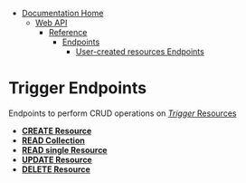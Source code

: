 * [Documentation Home](../../../../../README.md)  
  * [Web API](../../../../index.md)  
    * [Reference](../../../index.md)
        * [Endpoints](../../index.md)
          * [User-created resources Endpoints](../index.md)

# Trigger Endpoints

Endpoints to perform CRUD operations on [*Trigger* Resources](../../../resources/user-created/trigger.md)

* **[CREATE Resource](create.md)**
* **[READ Collection](read-collection.md)**
* **[READ single Resource](read-resource.md)**
* **[UPDATE Resource](update.md)**
* **[DELETE Resource](delete.md)**
